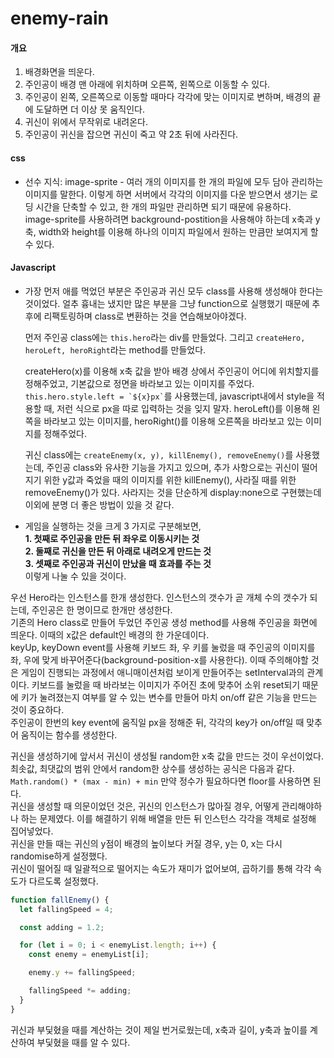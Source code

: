 # enemy-rain

#### **개요**

1. 배경화면을 띄운다.
2. 주인공이 배경 맨 아래에 위치하며 오른쪽, 왼쪽으로 이동할 수 있다.
3. 주인공이 왼쪽, 오른쪽으로 이동할 때마다 각각에 맞는 이미지로 변하며, 배경의 끝에 도달하면 더 이상 못 움직인다.
4. 귀신이 위에서 무작위로 내려온다.
5. 주인공이 귀신을 잡으면 귀신이 죽고 약 2초 뒤에 사라진다.

#### css

- 선수 지식: image-sprite - 여러 개의 이미지를 한 개의 파일에 모두 담아 관리하는 이미지를 말한다. 이렇게 하면 서버에서 각각의 이미지를 다운 받으면서 생기는 로딩 시간을 단축할 수 있고, 한 개의 파일만 관리하면 되기 때문에 유용하다.  
  image-sprite를 사용하려면 background-postition을 사용해야 하는데 x축과 y축, width와 height를 이용해 하나의 이미지 파일에서 원하는 만큼만 보여지게 할 수 있다.

#### Javascript

- 가장 먼저 애를 먹었던 부분은 주인공과 귀신 모두 class를 사용해 생성해야 한다는 것이었다. 얼추 흉내는 냈지만 많은 부분을 그냥 function으로 실행했기 때문에 추후에 리팩토링하며 class로 변환하는 것을 연습해보아야겠다.

  먼저 주인공 class에는 `this.hero`라는 div를 만들었다. 그리고 `createHero, heroLeft, heroRight`라는 method를 만들었다.

  createHero(x)를 이용해 x축 값을 받아 배경 상에서 주인공이 어디에 위치할지를 정해주었고, 기본값으로 정면을 바라보고 있는 이미지를 주었다. `` this.hero.style.left = `${x}px` ``를 사용했는데, javascript내에서 style을 적용할 때, 저런 식으로 px을 따로 입력하는 것을 잊지 말자.
  heroLeft()를 이용해 왼쪽을 바라보고 있는 이미지를, heroRight()를 이용해 오른쪽을 바라보고 있는 이미지를 정해주었다.

  귀신 class에는 `createEnemy(x, y), killEnemy(), removeEnemy()`를 사용했는데, 주인공 class와 유사한 기능을 가지고 있으며, 추가 사항으로는 귀신이 떨어지기 위한 y값과 죽었을 때의 이미지를 위한 killEnemy(), 사라질 때를 위한 removeEnemy()가 있다. 사라지는 것을 단순하게 display:none으로 구현했는데 이외에 분명 더 좋은 방법이 있을 것 같다.

- 게임을 실행하는 것을 크게 3 가지로 구분해보면,  
  **1. 첫째로 주인공을 만든 뒤 좌우로 이동시키는 것**  
  **2. 둘째로 귀신을 만든 뒤 아래로 내려오게 만드는 것**  
  **3. 셋째로 주인공과 귀신이 만났을 때 효과를 주는 것**  
  이렇게 나눌 수 있을 것이다.

우선 Hero라는 인스턴스를 한개 생성한다. 인스턴스의 갯수가 곧 개체 수의 갯수가 되는데, 주인공은 한 명이므로 한개만 생성한다.  
기존의 Hero class로 만들어 두었던 주인공 생성 method를 사용해 주인공을 화면에 띄운다. 이때의 x값은 default인 배경의 한 가운데이다.  
keyUp, keyDown event를 사용해 키보드 좌, 우 키를 눌렀을 때 주인공의 이미지를 좌, 우에 맞게 바꾸어준다(background-position-x를 사용한다). 이때 주의해야할 것은 게임이 진행되는 과정에서 애니매이션처럼 보이게 만들어주는 setInterval과의 관계이다. 키보드를 눌렀을 때 바라보는 이미지가 주어진 초에 맞추어 소위 reset되기 때문에 키가 눌려졌는지 여부를 알 수 있는 변수를 만들어 마치 on/off 같은 기능을 만드는 것이 중요하다.  
주인공이 한번의 key event에 움직일 px을 정해준 뒤, 각각의 key가 on/off일 때 맞추어 움직이는 함수를 생성한다.

귀신을 생성하기에 앞서서 귀신이 생성될 random한 x축 값을 만드는 것이 우선이었다.  
최솟값, 최댓값의 범위 안에서 random한 상수를 생성하는 공식은 다음과 같다. `Math.random() * (max - min) + min` 만약 정수가 필요하다면 floor를 사용하면 된다.  
귀신을 생성할 때 의문이었던 것은, 귀신의 인스턴스가 많아질 경우, 어떻게 관리해야하나 하는 문제였다. 이를 해결하기 위해 배열을 만든 뒤 인스턴스 각각을 객체로 설정해 집어넣었다.  
귀신을 만들 때는 귀신의 y점이 배경의 높이보다 커질 경우, y는 0, x는 다시 randomise하게 설정했다.  
귀신이 떨어질 때 일괄적으로 떨어지는 속도가 재미가 없어보여, 곱하기를 통해 각각 속도가 다르도록 설정했다.

```js
function fallEnemy() {
  let fallingSpeed = 4;

  const adding = 1.2;

  for (let i = 0; i < enemyList.length; i++) {
    const enemy = enemyList[i];

    enemy.y += fallingSpeed;

    fallingSpeed *= adding;
  }
}
```

귀신과 부딫혔을 때를 계산하는 것이 제일 번거로웠는데, x축과 길이, y축과 높이를 계산하여 부딫혔을 때를 알 수 있다.

